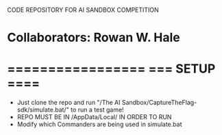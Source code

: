 CODE REPOSITORY FOR AI SANDBOX COMPETITION

Collaborators:
  Rowan W. Hale
==========================================


=================
===   SETUP  ====
=================

- Just clone the repo and run "/The AI Sandbox/CaptureTheFlag-sdk/simulate.bat/" to run a test game!
- REPO MUST BE IN /AppData/Local/ IN ORDER TO RUN
- Modify which Commanders are being used in simulate.bat
